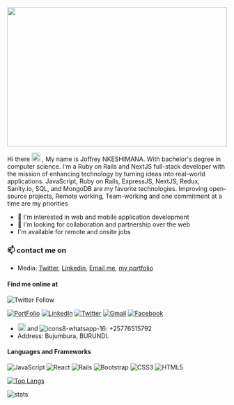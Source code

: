 
<img src="https://user-images.githubusercontent.com/68817603/210844142-d7c0f35a-72f9-45db-a6fa-cce3099cde29.gif"  width="100%" height="320px">

Hi  there <img src="https://user-images.githubusercontent.com/68817603/210855010-569f7e63-c88b-4048-a55a-3f80070b07d2.gif"  width="20px" height="20px"> , My name is Joffrey NKESHIMANA. With bachelor's degree in computer science. I'm a Ruby on Rails and NextJS full-stack developer with the mission of enhancing technology by turning ideas into real-world applications. JavaScript, Ruby on Rails, ExpressJS, NextJS, Redux, Sanity.io, SQL, and MongoDB are my favorite technologies. Improving open-source projects, Remote working, Team-working and one commitment at a time are my priorities

- 👀 I'm interested in web and mobile application development
- 💞️ I'm looking for collaboration and partnership over the web
- I'm available for remote and onsite jobs
### 📫 contact me on 

- Media: [Twitter](https://twitter.com/Joffreynk), [Linkedin](https://www.linkedin.com/in/Joffreynk/), [Email me](mailto:joyjoffrey@gmail.com), [my portfolio](https://joffrey-portfolio.netlify.app/)

#### Find me online at

![Twitter Follow](https://img.shields.io/portfolio?style=for-the-badge)

<a href="https://joffrey-portfolio.netlify.app/">![PortFolio](https://img.shields.io/endpoint?label=Portfolio&logo=PortFolio&url=https%3A%2F%2Fjoffrey-portfolio.netlify.app)</a>
<a href="https://www.linkedin.com/in/Joffreynk/">![LinkedIn](https://img.shields.io/badge/linkedin-%230077B5.svg?style=for-the-badge&logo=linkedin&logoColor=white)</a>
<a href="https://twitter.com/Joffreynk">![Twitter](https://img.shields.io/badge/Twitter-%231DA1F2.svg?style=for-the-badge&logo=Twitter&logoColor=white)</a>
<a href="mailto:joyjoffrey@gmail.com.com">![Gmail](https://img.shields.io/badge/Gmail-D14836?style=for-the-badge&logo=gmail&logoColor=white)</a>
<a href="https://www.facebook.com/Joffreynk7">![Facebook](https://img.shields.io/badge/Facebook-%231877F2.svg?style=for-the-badge&logo=Facebook&logoColor=white)</a>




<!-- ![icons8-phonelink-ring-50](https://user-images.githubusercontent.com/68817603/210879927-7dd750d1-1551-45be-b036-539269a0189e.png) -->
-  <img src="https://user-images.githubusercontent.com/68817603/210879927-7dd750d1-1551-45be-b036-539269a0189e.png"  width="18px" height="18px"> and 
![icons8-whatsapp-16](https://user-images.githubusercontent.com/68817603/210879317-d008157a-7b88-4e1c-ad20-c90f8e6ad763.png):  +25776515792
- Address: Bujumbura, BURUNDI.


#### Languages and Frameworks

![JavaScript](https://img.shields.io/badge/javascript-%23323330.svg?style=for-the-badge&logo=javascript&logoColor=%23F7DF1E)
![React](https://img.shields.io/badge/react-%2320232a.svg?style=for-the-badge&logo=react&logoColor=%2361DAFB)
![Rails](https://img.shields.io/badge/rails-%23CC0000.svg?style=for-the-badge&logo=ruby-on-rails&logoColor=white)
![Bootstrap](https://img.shields.io/badge/bootstrap-%23563D7C.svg?style=for-the-badge&logo=bootstrap&logoColor=white)
![CSS3](https://img.shields.io/badge/css3-%231572B6.svg?style=for-the-badge&logo=css3&logoColor=white)
![HTML5](https://img.shields.io/badge/html5-%23E34F26.svg?style=for-the-badge&logo=html5&logoColor=white)


[![Top Langs](https://github-readme-stats.vercel.app/api/top-langs/?username=joffreynk&langs_count=12&layout=compact)](https://github.com/joffreynk/github-readme-stats)

![stats](https://github-readme-stats.vercel.app/api?username=joffreynk&show_icons=true&theme=radical)
